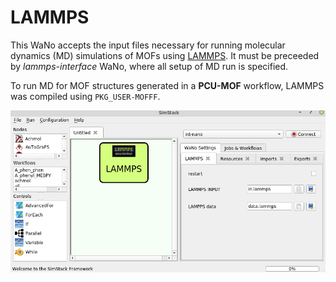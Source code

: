 # LAMMPS

This WaNo accepts the input files necessary for running molecular dynamics (MD) simulations of MOFs using [LAMMPS](https://www.lammps.org/). It must be preceeded by *lammps-interface* WaNo, where all setup of MD run is specified.

To run MD for MOF structures generated in a **PCU-MOF** workflow, LAMMPS was compiled using `PKG_USER-MOFFF`.

![Semantic description of image](lammps.png)
